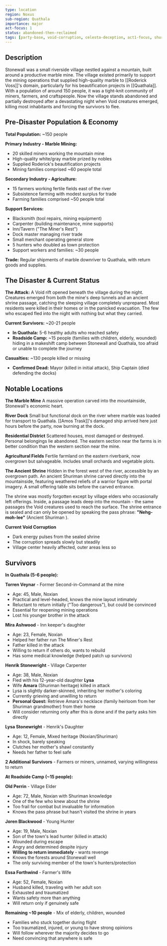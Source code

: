 ```yaml
---
type: location
region: Noxus
sub-region: Quathala
importance: major
act-focus: 1
status: abandoned-then-reclaimed
tags: [party-base, void-corruption, celesta-deception, act1-focus, shuriman-heritage, kethvyss-portal]
---
```

## Description

Stonewall was a small riverside village nestled against a mountain, built around a productive marble mine. The village existed primarily to support the mining operations that supplied high-quality marble to [[Roderick Voss]]'s domain, particularly for his beautification projects in [[Quathala]]. With a population of around 150 people, it was a tight-knit community of miners, farmers, and craftspeople. Now the village stands abandoned and partially destroyed after a devastating night when Void creatures emerged, killing most inhabitants and forcing the survivors to flee.

## Pre-Disaster Population & Economy

**Total Population:** ~150 people

**Primary Industry - Marble Mining:**
- 20 skilled miners working the mountain mine
- High-quality white/gray marble prized by nobles
- Supplied Roderick's beautification projects
- Mining families comprised ~60 people total

**Secondary Industry - Agriculture:**
- 15 farmers working fertile fields east of the river
- Subsistence farming with modest surplus for trade
- Farming families comprised ~50 people total

**Support Services:**
- Blacksmith (tool repairs, mining equipment)
- Carpenter (building maintenance, mine supports)
- Inn/Tavern ("The Miner's Rest")
- Dock master managing river trade
- Small merchant operating general store
- 5 hunters who doubled as town protection
- Support workers and families: ~30 people

**Trade:** Regular shipments of marble downriver to Quathala, with return goods and supplies.

## The Disaster & Current Status

**The Attack:**
A Void rift opened beneath the village during the night. Creatures emerged from both the mine's deep tunnels and an ancient shrine passage, catching the sleeping village completely unprepared. Most residents were killed in their homes or in the panicked evacuation. The few who escaped fled into the night with nothing but what they carried.

**Current Survivors:** ~20-21 people
- **In Quathala:** 5-6 healthy adults who reached safety
- **Roadside Camp:** ~15 people (families with children, elderly, wounded) hiding in a makeshift camp between Stonewall and Quathala, too afraid or unable to complete the journey

**Casualties:** ~130 people killed or missing
- **Confirmed Dead:** Mayor (killed in initial attack), Ship Captain (died defending the docks)

## Notable Locations

**The Marble Mine**
A massive operation carved into the mountainside, Stonewall's economic heart. 

**River Dock**
Small but functional dock on the river where marble was loaded for transport to Quathala. [[Amos Trask]]'s damaged ship arrived here just hours before the party, now burning at the dock.

**Residential District**
Scattered houses, most damaged or destroyed. Personal belongings lie abandoned. The eastern section near the farms is in better condition than the western section near the mine.

**Agricultural Fields**
Fertile farmland on the eastern riverbank, now overgrown but salvageable. Includes small orchards and vegetable plots.

**The Ancient Shrine**
Hidden in the forest west of the river, accessible by an overgrown path. An ancient Shuriman shrine carved directly into the mountainside, featuring weathered reliefs of a warrior figure with portal imagery. A small offering table sits before the carved entrance. 

The shrine was mostly forgotten except by village elders who occasionally left offerings. Inside, a passage leads deep into the mountain - the same passages the Void creatures used to reach the surface. The shrine entrance is sealed and can only be opened by speaking the pass phrase: **"Nehg-moh-lee"** (Ancient Shuriman ).

**Current Void Corruption**
- Dark energy pulses from the sealed shrine
- The corruption spreads slowly but steadily
- Village center heavily affected, outer areas less so

## Survivors

**In Quathala (5-6 people):**

**Torren Veynar** - Former Second-in-Command at the mine
- Age: 45, Male, Noxian
- Practical and level-headed, knows the mine layout intimately
- Reluctant to return initially ("Too dangerous"), but could be convinced
- Essential for reopening mining operations
- Lost his younger brother in the attack

**Mira Ashwood** - Inn keeper's daughter
- Age: 23, Female, Noxian
- Helped her father run The Miner's Rest
- Father killed in the attack
- Willing to return if others do, wants to rebuild
- Has some medical knowledge (helped patch up survivors)

**Henrik Stonewright** - Village Carpenter
- Age: 38, Male, Noxian
- Fled with his 12-year-old daughter **Lysa**
- Wife **Amara** (Shuriman heritage) killed in attack
- Lysa is slightly darker-skinned, inheriting her mother's coloring
- Currently grieving and unwilling to return
- **Personal Quest:** Retrieve Amara's necklace (family heirloom from her Shuriman grandmother) from their home
- Will consider returning only after this is done and if the party asks him directly

**Lysa Stonewright** - Henrik's Daughter
- Age: 12, Female, Mixed heritage (Noxian/Shuriman)
- In shock, barely speaking
- Clutches her mother's shawl constantly
- Needs her father to feel safe

**2 Additional Survivors** - Farmers or miners, unnamed, varying willingness to return

**At Roadside Camp (~15 people):**

**Old Perrin** - Village Elder
- Age: 72, Male, Noxian with Shuriman knowledge
- One of the few who knew about the shrine
- Too frail for combat but invaluable for information
- Knows the pass phrase but hasn't visited the shrine in years

**Joren Blackwood** - Young Hunter
- Age: 19, Male, Noxian
- Son of the town's lead hunter (killed in attack)
- Wounded during escape
- Angry and determined despite injury
- **Willing to return immediately** - wants revenge
- Knows the forests around Stonewall well
- The only surviving member of the town's hunters/protection

**Essa Forthwind** - Farmer's Wife
- Age: 52, Female, Noxian
- Husband killed, traveling with her adult son
- Exhausted and traumatized
- Wants safety more than anything
- Will return only if genuinely safe

**Remaining ~10 people** - Mix of elderly, children, wounded
- Families who stuck together during flight
- Too traumatized, injured, or young to have strong opinions
- Will follow wherever the majority decides to go
- Need convincing that anywhere is safe

